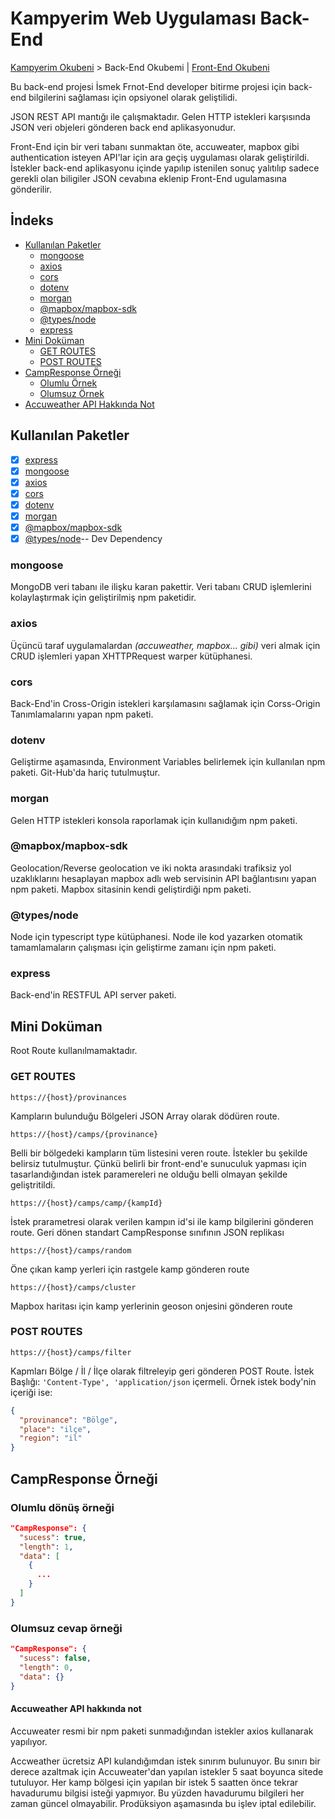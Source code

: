 # Kampyerim Web Uygulaması Back-End

[Kampyerim Okubeni](../readme.md) > Back-End Okubemi | [Front-End Okubeni](../kampsitesi-front-end/readme.md)

Bu back-end projesi İsmek Frnot-End developer bitirme projesi için back-end bilgilerini sağlaması için opsiyonel olarak geliştilidi.

JSON REST API mantığı ile çalışmaktadır. Gelen HTTP istekleri karşısında JSON veri objeleri gönderen back end aplikasyonudur.

Front-End için bir veri tabanı sunmaktan öte, accuweater, mapbox gibi authentication isteyen API'lar için ara geçiş uygulaması olarak geliştirildi. İstekler back-end aplikasyonu içinde yapılıp istenilen sonuç yalıtılıp sadece gerekli olan biligiler JSON cevabına eklenip Front-End ugulamasına gönderilir.

## İndeks

- [Kullanılan Paketler](#kullanılan-paketler)
  - [mongoose](#mongoose)
  - [axios](#axios)
  - [cors](#cors)
  - [dotenv](#dotenv)
  - [morgan](#morgan)
  - [@mapbox/mapbox-sdk](#mapboxmapbox-sdk)
  - [@types/node](#typesnode)
  - [express](#express)
- [Mini Doküman](#mini-doküman)
  - [GET ROUTES](#get-routes)
  - [POST ROUTES](#post-routes)
- [CampResponse Örneği](#campresponse-örneği)
  - [Olumlu Örnek](#olumlu-dönüş-örneği)
  - [Olumsuz Örnek](#olumsuz-cevap-örneği)
- [Accuweather API Hakkında Not](#accuweather-api-hakkında-not)

## Kullanılan Paketler

- [x] [express](https://www.npmjs.com/package/express)
- [x] [mongoose](https://www.npmjs.com/package/mongoose)
- [x] [axios](https://www.npmjs.com/package/axios)
- [x] [cors](https://www.npmjs.com/package/cors)
- [x] [dotenv](https://www.npmjs.com/package/dotenv)
- [x] [morgan](https://www.npmjs.com/package/morgan)
- [x] [@mapbox/mapbox-sdk](https://www.npmjs.com/package/@mapbox/mapbox-sdk)
- [x] [@types/node](https://www.npmjs.com/package/@types/node)-- Dev Dependency

### mongoose

MongoDB veri tabanı ile ilişku karan pakettir. Veri tabanı CRUD işlemlerini kolaylaştırmak için geliştirilmiş npm paketidir.

### axios

Üçüncü taraf uygulamalardan *(accuweather, mapbox... gibi)* veri almak için CRUD işlemleri yapan XHTTPRequest warper kütüphanesi.

### cors

Back-End'in Cross-Origin istekleri karşılamasını sağlamak için Corss-Origin Tanımlamalarını yapan npm paketi.

### dotenv

Geliştirme aşamasında, Environment Variables belirlemek için kullanılan npm paketi. Git-Hub'da hariç tutulmuştur.

### morgan

Gelen HTTP istekleri konsola raporlamak için kullanıdığım npm paketi.

### @mapbox/mapbox-sdk

Geolocation/Reverse geolocation ve iki nokta arasındaki trafiksiz yol uzaklıklarını hesaplayan mapbox adlı web servisinin API bağlantısını yapan npm paketi. Mapbox sitasinin kendi geliştirdiği npm paketi.

### @types/node

Node için typescript type kütüphanesi. Node ile kod yazarken otomatik tamamlamaların çalışması için geliştirme zamanı için npm paketi.

### express

Back-end'in RESTFUL API server paketi.

## Mini Doküman

Root Route kullanılmamaktadır.

### GET ROUTES

```http
https://{host}/provinances
```

Kampların bulunduğu Bölgeleri JSON Array olarak dödüren route.

```http
https://{host}/camps/{provinance}
```

Belli bir bölgedeki kampların tüm listesini veren route.
İstekler bu şekilde belirsiz tutulmuştur. Çünkü belirli bir front-end'e sunuculuk yapması için tasarlandığından istek paramereleri ne olduğu belli olmayan şekilde geliştritildi.

```http
https://{host}/camps/camp/{kampId}
```

İstek prarametresi olarak verilen kampın id'si ile kamp bilgilerini gönderen route. Geri dönen standart CampResponse sınıfının JSON replikası

```http
https://{host}/camps/random
```

Öne çıkan kamp yerleri için rastgele kamp gönderen route

```http
https://{host}/camps/cluster
```

Mapbox haritası için kamp yerlerinin geoson onjesini gönderen route

### POST ROUTES

```http
https://{host}/camps/filter
```

Kapmları Bölge / İl / İlçe olarak filtreleyip geri gönderen POST Route.
İstek Başlığı: ``'Content-Type', 'application/json`` içermeli. Örnek istek body'nin içeriği ise:

```json
{
  "provinance": "Bölge",
  "place": "ilçe",
  "region": "il"
}
```

## CampResponse Örneği

### Olumlu dönüş örneği

```json
"CampResponse": {
  "sucess": true,
  "length": 1,
  "data": [
    {
      ...
    }
  ]
}
```

### Olumsuz cevap örneği

```json
"CampResponse": {
  "sucess": false,
  "length": 0,
  "data": {}
}
```

#### Accuweather API hakkında not

Accuweater resmi bir npm paketi sunmadığından istekler axios kullanarak yapılıyor.

Accweather ücretsiz API kulandığımdan istek sınırım bulunuyor. Bu sınırı bir derece azaltmak için Accuweater'dan yapılan istekler 5 saat boyunca sitede tutuluyor. Her kamp bölgesi için yapılan bir istek 5 saatten önce tekrar havadurumu bilgisi isteği yapmıyor. Bu yüzden havadurumu bilgileri her zaman güncel olmayabilir. Prodüksiyon aşamasında bu işlev iptal edilebilir.
